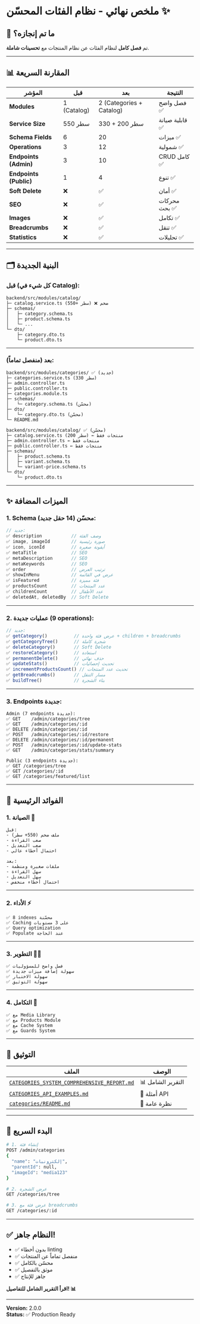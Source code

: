 # ملخص نهائي - نظام الفئات المحسّن ✨

## 🎯 ما تم إنجازه؟

تم **فصل كامل** لنظام الفئات عن نظام المنتجات مع **تحسينات شاملة**.

---

## 📊 المقارنة السريعة

| المؤشر | قبل | بعد | النتيجة |
|--------|-----|-----|---------|
| **Modules** | 1 (Catalog) | 2 (Categories + Catalog) | فصل واضح ✅ |
| **Service Size** | 550 سطر | 330 + 200 سطر | قابلية صيانة ✅ |
| **Schema Fields** | 6 | 20 | ميزات ✅ |
| **Operations** | 3 | 12 | شمولية ✅ |
| **Endpoints (Admin)** | 3 | 10 | CRUD كامل ✅ |
| **Endpoints (Public)** | 1 | 4 | تنوع ✅ |
| **Soft Delete** | ❌ | ✅ | أمان ✅ |
| **SEO** | ❌ | ✅ | محركات بحث ✅ |
| **Images** | ❌ | ✅ | تكامل ✅ |
| **Breadcrumbs** | ❌ | ✅ | تنقل ✅ |
| **Statistics** | ❌ | ✅ | تحليلات ✅ |

---

## 🗂️ البنية الجديدة

### قبل (كل شيء في Catalog):

```
backend/src/modules/catalog/
├─ catalog.service.ts (550+ سطر) ❌ ضخم
├─ schemas/
│   ├─ category.schema.ts
│   ├─ product.schema.ts
│   └─ ...
└─ dto/
    ├─ category.dto.ts
    └─ product.dto.ts
```

---

### بعد (منفصل تماماً):

```
backend/src/modules/categories/ ✅ (جديد)
├─ categories.service.ts (330 سطر)
├─ admin.controller.ts
├─ public.controller.ts
├─ categories.module.ts
├─ schemas/
│   └─ category.schema.ts (محسّن)
├─ dto/
│   └─ category.dto.ts (محسّن)
└─ README.md

backend/src/modules/catalog/ ✅ (محسّن)
├─ catalog.service.ts (200 سطر) ← منتجات فقط
├─ admin.controller.ts ← منتجات فقط
├─ public.controller.ts ← منتجات فقط
├─ schemas/
│   ├─ product.schema.ts
│   ├─ variant.schema.ts
│   └─ variant-price.schema.ts
└─ dto/
    └─ product.dto.ts
```

---

## ✨ الميزات المضافة

### 1. Schema محسّن (14 حقل جديد):

```typescript
// جديد:
✅ description           // وصف الفئة
✅ image, imageId        // صورة رئيسية
✅ icon, iconId          // أيقونة صغيرة
✅ metaTitle             // SEO
✅ metaDescription       // SEO
✅ metaKeywords          // SEO
✅ order                 // ترتيب العرض
✅ showInMenu            // عرض في القائمة
✅ isFeatured            // فئة مميزة
✅ productsCount         // عدد المنتجات
✅ childrenCount         // عدد الأطفال
✅ deletedAt, deletedBy  // Soft Delete
```

---

### 2. عمليات جديدة (9 operations):

```typescript
// جديد:
✅ getCategory()          // عرض فئة واحدة + children + breadcrumbs
✅ getCategoryTree()      // شجرة كاملة
✅ deleteCategory()       // Soft Delete
✅ restoreCategory()      // استعادة
✅ permanentDelete()      // حذف نهائي
✅ updateStats()          // تحديث إحصائيات
✅ incrementProductsCount() // تحديث عدد المنتجات
✅ getBreadcrumbs()       // مسار التنقل
✅ buildTree()            // بناء الشجرة
```

---

### 3. Endpoints جديدة:

```
Admin (7 endpoints جديدة):
✅ GET    /admin/categories/tree
✅ GET    /admin/categories/:id
✅ DELETE /admin/categories/:id
✅ POST   /admin/categories/:id/restore
✅ DELETE /admin/categories/:id/permanent
✅ POST   /admin/categories/:id/update-stats
✅ GET    /admin/categories/stats/summary

Public (3 endpoints جديدة):
✅ GET /categories/tree
✅ GET /categories/:id
✅ GET /categories/featured/list
```

---

## 🎯 الفوائد الرئيسية

### 1. **الصيانة** 🔧

```
قبل:
- ملف ضخم (550+ سطر)
- صعب القراءة
- صعب التعديل
- احتمال أخطاء عالي

بعد:
- ملفات صغيرة ومنظمة
- سهل القراءة
- سهل التعديل
- احتمال أخطاء منخفض
```

---

### 2. **الأداء** ⚡

```
✅ 8 indexes محسّنة
✅ Caching على 3 مستويات
✅ Query optimization
✅ Populate عند الحاجة
```

---

### 3. **التطوير** 👨‍💻

```
✅ فصل واضح للمسؤوليات
✅ سهولة إضافة ميزات جديدة
✅ سهولة الاختبار
✅ سهولة التوثيق
```

---

### 4. **التكامل** 🔗

```
✅ مع Media Library
✅ مع Products Module
✅ مع Cache System
✅ مع Guards System
```

---

## 📝 التوثيق

| الملف | الوصف |
|------|-------|
| [`CATEGORIES_SYSTEM_COMPREHENSIVE_REPORT.md`](../../CATEGORIES_SYSTEM_COMPREHENSIVE_REPORT.md) | 📊 التقرير الشامل |
| [`CATEGORIES_API_EXAMPLES.md`](../../CATEGORIES_API_EXAMPLES.md) | 🧪 أمثلة API |
| [`categories/README.md`](./README.md) | 📖 نظرة عامة |

---

## 🚀 البدء السريع

```bash
# 1. إنشاء فئة
POST /admin/categories
{
  "name": "إلكترونيات",
  "parentId": null,
  "imageId": "media123"
}

# 2. عرض الشجرة
GET /categories/tree

# 3. عرض فئة مع breadcrumbs
GET /categories/:id
```

---

## ✅ النظام جاهز!

- ✅ بدون أخطاء linting
- ✅ منفصل تماماً عن المنتجات
- ✅ محسّن بالكامل
- ✅ موثق بالتفصيل
- ✅ جاهز للإنتاج

**اقرأ التقرير الشامل للتفاصيل! 📊**

---

**Version:** 2.0.0  
**Status:** ✅ Production Ready

